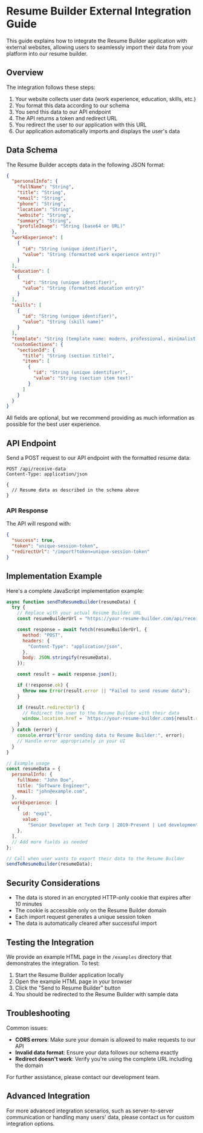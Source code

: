 # Resume Builder External Integration Guide

This guide explains how to integrate the Resume Builder application with external websites, allowing users to seamlessly import their data from your platform into our resume builder.

## Overview

The integration follows these steps:

1. Your website collects user data (work experience, education, skills, etc.)
2. You format this data according to our schema
3. You send this data to our API endpoint
4. The API returns a token and redirect URL
5. You redirect the user to our application with this URL
6. Our application automatically imports and displays the user's data

## Data Schema

The Resume Builder accepts data in the following JSON format:

```json
{
  "personalInfo": {
    "fullName": "String",
    "title": "String",
    "email": "String",
    "phone": "String",
    "location": "String",
    "website": "String",
    "summary": "String",
    "profileImage": "String (base64 or URL)"
  },
  "workExperience": [
    {
      "id": "String (unique identifier)",
      "value": "String (formatted work experience entry)"
    }
  ],
  "education": [
    {
      "id": "String (unique identifier)",
      "value": "String (formatted education entry)"
    }
  ],
  "skills": [
    {
      "id": "String (unique identifier)",
      "value": "String (skill name)"
    }
  ],
  "template": "String (template name: modern, professional, minimalist, creative, corporate)",
  "customSections": {
    "sectionId": {
      "title": "String (section title)",
      "items": [
        {
          "id": "String (unique identifier)",
          "value": "String (section item text)"
        }
      ]
    }
  }
}
```

All fields are optional, but we recommend providing as much information as possible for the best user experience.

## API Endpoint

Send a POST request to our API endpoint with the formatted resume data:

```
POST /api/receive-data
Content-Type: application/json

{
  // Resume data as described in the schema above
}
```

### API Response

The API will respond with:

```json
{
  "success": true,
  "token": "unique-session-token",
  "redirectUrl": "/import?token=unique-session-token"
}
```

## Implementation Example

Here's a complete JavaScript implementation example:

```javascript
async function sendToResumeBuilder(resumeData) {
  try {
    // Replace with your actual Resume Builder URL
    const resumeBuilderUrl = "https://your-resume-builder.com/api/receive-data";

    const response = await fetch(resumeBuilderUrl, {
      method: "POST",
      headers: {
        "Content-Type": "application/json",
      },
      body: JSON.stringify(resumeData),
    });

    const result = await response.json();

    if (!response.ok) {
      throw new Error(result.error || "Failed to send resume data");
    }

    if (result.redirectUrl) {
      // Redirect the user to the Resume Builder with their data
      window.location.href = `https://your-resume-builder.com${result.redirectUrl}`;
    }
  } catch (error) {
    console.error("Error sending data to Resume Builder:", error);
    // Handle error appropriately in your UI
  }
}

// Example usage
const resumeData = {
  personalInfo: {
    fullName: "John Doe",
    title: "Software Engineer",
    email: "john@example.com",
  },
  workExperience: [
    {
      id: "exp1",
      value:
        "Senior Developer at Tech Corp | 2019-Present | Led development of the company's main web application.",
    },
  ],
  // Add more fields as needed
};

// Call when user wants to export their data to the Resume Builder
sendToResumeBuilder(resumeData);
```

## Security Considerations

- The data is stored in an encrypted HTTP-only cookie that expires after 10 minutes
- The cookie is accessible only on the Resume Builder domain
- Each import request generates a unique session token
- The data is automatically cleared after successful import

## Testing the Integration

We provide an example HTML page in the `/examples` directory that demonstrates the integration. To test:

1. Start the Resume Builder application locally
2. Open the example HTML page in your browser
3. Click the "Send to Resume Builder" button
4. You should be redirected to the Resume Builder with sample data

## Troubleshooting

Common issues:

- **CORS errors**: Make sure your domain is allowed to make requests to our API
- **Invalid data format**: Ensure your data follows our schema exactly
- **Redirect doesn't work**: Verify you're using the complete URL including the domain

For further assistance, please contact our development team.

## Advanced Integration

For more advanced integration scenarios, such as server-to-server communication or handling many users' data, please contact us for custom integration options.
